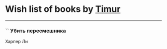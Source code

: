 # Wish list of books by [Timur](https://plus.google.com/u/0/107645396695684639157/)
---

### `` Убить пересмешника
Харпер Ли

